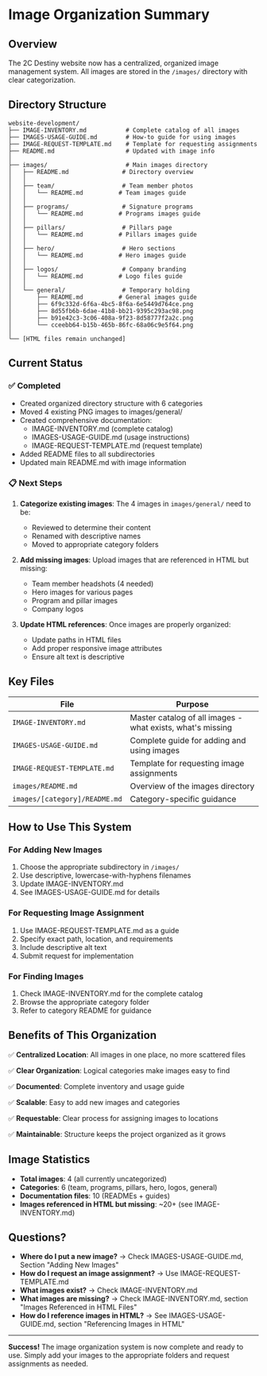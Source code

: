 # Image Organization Summary

## Overview

The 2C Destiny website now has a centralized, organized image management system. All images are stored in the `/images/` directory with clear categorization.

## Directory Structure

```
website-development/
├── IMAGE-INVENTORY.md           # Complete catalog of all images
├── IMAGES-USAGE-GUIDE.md        # How-to guide for using images
├── IMAGE-REQUEST-TEMPLATE.md    # Template for requesting assignments
├── README.md                    # Updated with image info
│
├── images/                      # Main images directory
│   ├── README.md               # Directory overview
│   │
│   ├── team/                   # Team member photos
│   │   └── README.md          # Team images guide
│   │
│   ├── programs/               # Signature programs
│   │   └── README.md          # Programs images guide
│   │
│   ├── pillars/                # Pillars page
│   │   └── README.md          # Pillars images guide
│   │
│   ├── hero/                   # Hero sections
│   │   └── README.md          # Hero images guide
│   │
│   ├── logos/                  # Company branding
│   │   └── README.md          # Logo files guide
│   │
│   └── general/                # Temporary holding
│       ├── README.md          # General images guide
│       ├── 6f9c332d-6f6a-4bc5-8f6a-6e5449d764ce.png
│       ├── 8d55fb6b-6dae-41b8-bb21-9395c293ac98.png
│       ├── b91e42c3-3c06-408a-9f23-8d58777f2a2c.png
│       └── cceebb64-b15b-465b-86fc-68a06c9e5f64.png
│
└── [HTML files remain unchanged]
```

## Current Status

### ✅ Completed
- Created organized directory structure with 6 categories
- Moved 4 existing PNG images to images/general/
- Created comprehensive documentation:
  - IMAGE-INVENTORY.md (complete catalog)
  - IMAGES-USAGE-GUIDE.md (usage instructions)
  - IMAGE-REQUEST-TEMPLATE.md (request template)
- Added README files to all subdirectories
- Updated main README.md with image information

### 📋 Next Steps
1. **Categorize existing images**: The 4 images in `images/general/` need to be:
   - Reviewed to determine their content
   - Renamed with descriptive names
   - Moved to appropriate category folders

2. **Add missing images**: Upload images that are referenced in HTML but missing:
   - Team member headshots (4 needed)
   - Hero images for various pages
   - Program and pillar images
   - Company logos

3. **Update HTML references**: Once images are properly organized:
   - Update paths in HTML files
   - Add proper responsive image attributes
   - Ensure alt text is descriptive

## Key Files

| File | Purpose |
|------|---------|
| `IMAGE-INVENTORY.md` | Master catalog of all images - what exists, what's missing |
| `IMAGES-USAGE-GUIDE.md` | Complete guide for adding and using images |
| `IMAGE-REQUEST-TEMPLATE.md` | Template for requesting image assignments |
| `images/README.md` | Overview of the images directory |
| `images/[category]/README.md` | Category-specific guidance |

## How to Use This System

### For Adding New Images
1. Choose the appropriate subdirectory in `/images/`
2. Use descriptive, lowercase-with-hyphens filenames
3. Update IMAGE-INVENTORY.md
4. See IMAGES-USAGE-GUIDE.md for details

### For Requesting Image Assignment
1. Use IMAGE-REQUEST-TEMPLATE.md as a guide
2. Specify exact path, location, and requirements
3. Include descriptive alt text
4. Submit request for implementation

### For Finding Images
1. Check IMAGE-INVENTORY.md for the complete catalog
2. Browse the appropriate category folder
3. Refer to category README for guidance

## Benefits of This Organization

✅ **Centralized Location**: All images in one place, no more scattered files

✅ **Clear Organization**: Logical categories make images easy to find

✅ **Documented**: Complete inventory and usage guide

✅ **Scalable**: Easy to add new images and categories

✅ **Requestable**: Clear process for assigning images to locations

✅ **Maintainable**: Structure keeps the project organized as it grows

## Image Statistics

- **Total images**: 4 (all currently uncategorized)
- **Categories**: 6 (team, programs, pillars, hero, logos, general)
- **Documentation files**: 10 (READMEs + guides)
- **Images referenced in HTML but missing**: ~20+ (see IMAGE-INVENTORY.md)

## Questions?

- **Where do I put a new image?** → Check IMAGES-USAGE-GUIDE.md, Section "Adding New Images"
- **How do I request an image assignment?** → Use IMAGE-REQUEST-TEMPLATE.md
- **What images exist?** → Check IMAGE-INVENTORY.md
- **What images are missing?** → Check IMAGE-INVENTORY.md, section "Images Referenced in HTML Files"
- **How do I reference images in HTML?** → See IMAGES-USAGE-GUIDE.md, section "Referencing Images in HTML"

---

**Success!** The image organization system is now complete and ready to use. Simply add your images to the appropriate folders and request assignments as needed.
